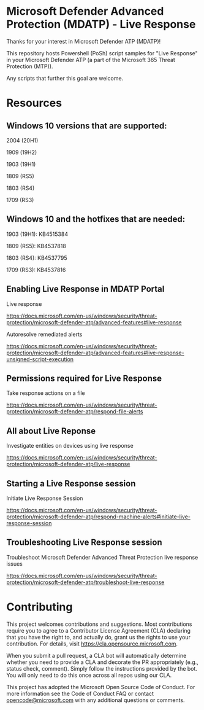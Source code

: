# Microsoft Defender Advanced Protection (MDATP)  - Live Response 

Thanks for your interest in Microsoft Defender ATP (MDATP)!

This repository hosts Powershell (PoSh) script samples for "Live Response" in your Microsoft Defender ATP (a part of the Microsoft 365 Threat Protection (MTP)).

Any scripts that further this goal are welcome.

# Resources
## Windows 10 versions that are supported:
2004 (20H1)

1909 (19H2)

1903 (19H1)

1809 (RS5) 

1803 (RS4) 

1709 (RS3) 

## Windows 10 and the hotfixes that are needed:
1903 (19H1): KB4515384

1809 (RS5): KB4537818

1803 (RS4): KB4537795

1709 (RS3): KB4537816

## Enabling Live Response in MDATP Portal
Live response

https://docs.microsoft.com/en-us/windows/security/threat-protection/microsoft-defender-atp/advanced-features#live-response

Autoresolve remediated alerts

https://docs.microsoft.com/en-us/windows/security/threat-protection/microsoft-defender-atp/advanced-features#live-response-unsigned-script-execution

## Permissions required for Live Response
Take response actions on a file

https://docs.microsoft.com/en-us/windows/security/threat-protection/microsoft-defender-atp/respond-file-alerts

## All about Live Reponse
Investigate entities on devices using live response

https://docs.microsoft.com/en-us/windows/security/threat-protection/microsoft-defender-atp/live-response

## Starting a Live Response session
Initiate Live Response Session

https://docs.microsoft.com/en-us/windows/security/threat-protection/microsoft-defender-atp/respond-machine-alerts#initiate-live-response-session

## Troubleshooting Live Response session
Troubleshoot Microsoft Defender Advanced Threat Protection live response issues

https://docs.microsoft.com/en-us/windows/security/threat-protection/microsoft-defender-atp/troubleshoot-live-response

# Contributing
This project welcomes contributions and suggestions. Most contributions require you to agree to a Contributor License Agreement (CLA) declaring that you have the right to, and actually do, grant us the rights to use your contribution. For details, visit https://cla.opensource.microsoft.com.

When you submit a pull request, a CLA bot will automatically determine whether you need to provide a CLA and decorate the PR appropriately (e.g., status check, comment). Simply follow the instructions provided by the bot. You will only need to do this once across all repos using our CLA.

This project has adopted the Microsoft Open Source Code of Conduct. For more information see the Code of Conduct FAQ or contact opencode@microsoft.com with any additional questions or comments.
